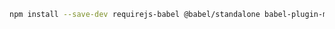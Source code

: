 ```sh title="Shell"
npm install --save-dev requirejs-babel @babel/standalone babel-plugin-module-resolver-standalone
```
